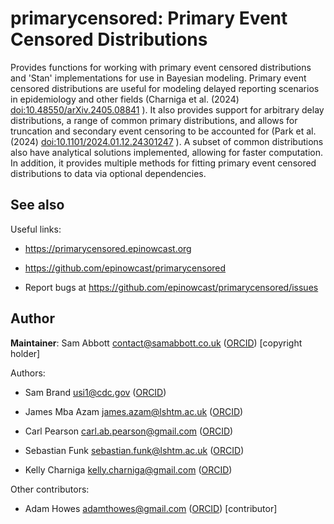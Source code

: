 # primarycensored: Primary Event Censored Distributions

Provides functions for working with primary event censored distributions
and 'Stan' implementations for use in Bayesian modeling. Primary event
censored distributions are useful for modeling delayed reporting
scenarios in epidemiology and other fields (Charniga et al. (2024)
[doi:10.48550/arXiv.2405.08841](https://doi.org/10.48550/arXiv.2405.08841)
). It also provides support for arbitrary delay distributions, a range
of common primary distributions, and allows for truncation and secondary
event censoring to be accounted for (Park et al. (2024)
[doi:10.1101/2024.01.12.24301247](https://doi.org/10.1101/2024.01.12.24301247)
). A subset of common distributions also have analytical solutions
implemented, allowing for faster computation. In addition, it provides
multiple methods for fitting primary event censored distributions to
data via optional dependencies.

## See also

Useful links:

- <https://primarycensored.epinowcast.org>

- <https://github.com/epinowcast/primarycensored>

- Report bugs at <https://github.com/epinowcast/primarycensored/issues>

## Author

**Maintainer**: Sam Abbott <contact@samabbott.co.uk>
([ORCID](https://orcid.org/0000-0001-8057-8037)) \[copyright holder\]

Authors:

- Sam Brand <usi1@cdc.gov>
  ([ORCID](https://orcid.org/0000-0003-0645-5367))

- James Mba Azam <james.azam@lshtm.ac.uk>
  ([ORCID](https://orcid.org/0000-0001-5782-7330))

- Carl Pearson <carl.ab.pearson@gmail.com>
  ([ORCID](https://orcid.org/0000-0003-0701-7860))

- Sebastian Funk <sebastian.funk@lshtm.ac.uk>
  ([ORCID](https://orcid.org/0000-0002-2842-3406))

- Kelly Charniga <kelly.charniga@gmail.com>
  ([ORCID](https://orcid.org/0000-0002-7648-7041))

Other contributors:

- Adam Howes <adamthowes@gmail.com>
  ([ORCID](https://orcid.org/0000-0003-2386-4031)) \[contributor\]
